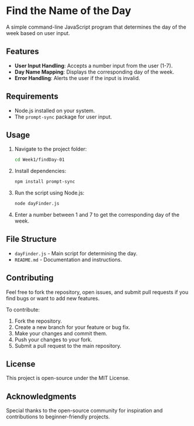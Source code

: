 # Find the Name of the Day

A simple command-line JavaScript program that determines the day of the week based on user input.

## Features
- **User Input Handling**: Accepts a number input from the user (1-7).
- **Day Name Mapping**: Displays the corresponding day of the week.
- **Error Handling**: Alerts the user if the input is invalid.

## Requirements
- Node.js installed on your system.
- The `prompt-sync` package for user input.

## Usage

1. Navigate to the project folder:
   ```bash
   cd Week1/findDay-01
   ```
2. Install dependencies:
   ```bash
   npm install prompt-sync
   ```
3. Run the script using Node.js:
   ```bash
   node dayFinder.js
   ```
4. Enter a number between 1 and 7 to get the corresponding day of the week.

## File Structure
- `dayFinder.js` - Main script for determining the day.
- `README.md` - Documentation and instructions.

## Contributing
Feel free to fork the repository, open issues, and submit pull requests if you find bugs or want to add new features.

To contribute:
1. Fork the repository.
2. Create a new branch for your feature or bug fix.
3. Make your changes and commit them.
4. Push your changes to your fork.
5. Submit a pull request to the main repository.

## License
This project is open-source under the MIT License.

## Acknowledgments
Special thanks to the open-source community for inspiration and contributions to beginner-friendly projects.

